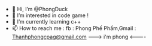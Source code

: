 - 👋 Hi, I’m @PhongDuck
- 👀 I’m interested in code game !
- 🌱 I’m currently learning c++
- 📫 How to reach me : fb : Phong Phế Phẩm,Gmail : Thanhphongcpag@gmail.com
---> i'm phong <----
